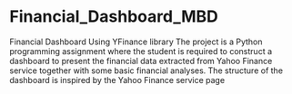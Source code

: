 # Financial_Dashboard_MBD
Financial Dashboard Using YFinance library
The project is a Python programming assignment where the student is required to construct a
dashboard to present the financial data extracted from Yahoo Finance service together with some
basic financial analyses. The structure of the dashboard is inspired by the Yahoo Finance service
page
